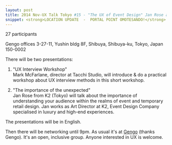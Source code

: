 ```yaml
---
layout: post
title: 2014 Nov-UX Talk Tokyo #15 - "The UX of Event Design" Jan Rose and "UX Interview Workshop" Mark McFarlane
snippet: <strong>LOCATION UPDATE  -  PORTAL POINT OMOTESANDO!</strong> <br> -
---
```

27 participants

Gengo offices 3-27-11, Yushin bldg 8F, Shibuya, Shibuya-ku, Tokyo, Japan 150-0002

There will be two presentations:

1) "UX Interview Workshop" <br>
Mark McFarlane, director at Tacchi Studio, will introduce &amp; do a practical workshop about UX interview methods in this short workshop.

2) "The importance of the unexpected"<br>
Jan Rose from K2 (Tokyo) will talk about the importance of understanding your audience within the realms of event and temporary retail design. Jan works as Art Director at K2, Event Design Company specialised in luxury and high-end experiences.

The presentations will be in English.

Then there will be networking until 9pm. As usual it's at [Gengo](http://gengo.com) (thanks Gengo). It's an open, inclusive group. Anyone interested in UX is welcome.

